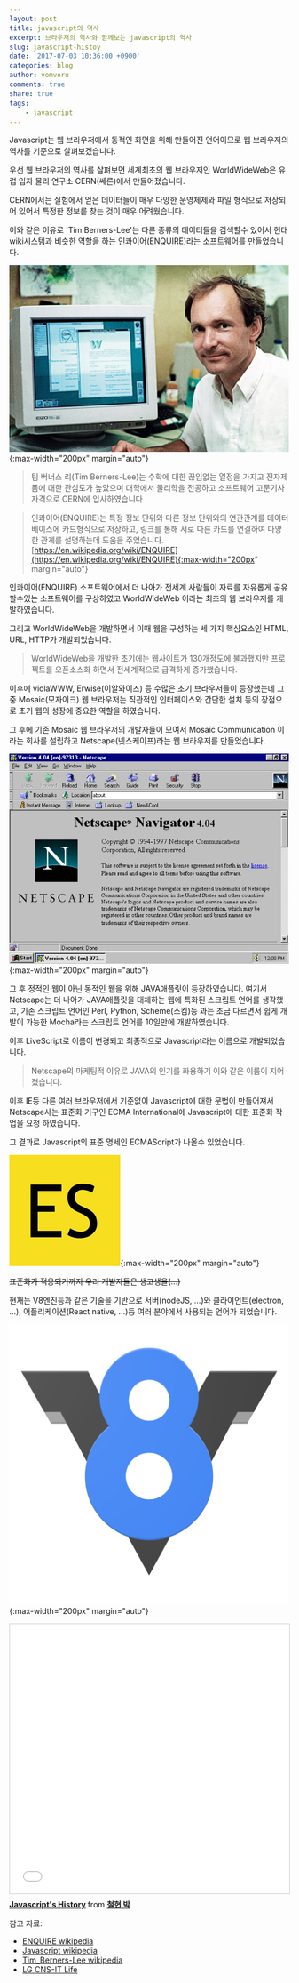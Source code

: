 ```yaml
---
layout: post
title: javascript의 역사
excerpt: 브라우저의 역사와 함께보는 javascript의 역사
slug: javascript-histoy
date: '2017-07-03 10:36:00 +0900'
categories: blog
author: vomvoru
comments: true
share: true
tags:
    - javascript
---
```


Javascript는 웹 브라우저에서 동적인 화면을 위해 만들어진 언어이므로 웹 브라우저의 역사를 기준으로 살펴보겠습니다.

우선 웹 브라우저의 역사를 살펴보면 세계최초의 웹 브라우저인 WorldWideWeb은 유럽 입자 물리 연구소 CERN(쎄른)에서 만들어졌습니다.

CERN에서는 실험에서 얻은 데이터들이 매우 다양한 운영체제와 파일 형식으로 저장되어 있어서 특정한 정보를 찾는 것이 매우 어려웠습니다.

이와 같은 이유로 'Tim Berners-Lee'는 다른 종류의 데이터들을 검색할수 있어서 현대 wiki시스템과 비슷한 역할을 하는 인콰이어(ENQUIRE)라는 소프트웨어를 만들었습니다. 

![Tbl](/images/2017/07/Tbl.jpg){:max-width="200px" margin="auto"}

> 팀 버너스 리(Tim Berners-Lee)는 수학에 대한 끊임없는 열정을 가지고 전자제품에 대한 관심도가 높았으며 대학에서 물리학을 전공하고 소프트웨어 고문기사 자격으로 CERN에 입사하였습니다

> 인콰이어(ENQUIRE)는 특정 정보 단위와 다른 정보 단위와의 연관관계를 데이터베이스에 카드형식으로 저장하고, 링크를 통해 서로 다른 카드를 연결하여 다양한 관계를 설명하는데 도움을 주었습니다. [https://en.wikipedia.org/wiki/ENQUIRE](https://en.wikipedia.org/wiki/ENQUIRE){:max-width="200px" margin="auto"}

인콰이어(ENQUIRE) 소프트웨어에서 더 나아가 전세계 사람들이 자료를 자유롭게 공유할수있는 소프트웨어를 구상하였고 WorldWideWeb 이라는 최초의 웹 브라우저를 개발하였습니다.

그리고 WorldWideWeb을 개발하면서 이때 웹을 구성하는 세 가지 핵심요소인 HTML, URL, HTTP가 개발되었습니다.

> WorldWideWeb을 개발한 초기에는 웹사이트가 130개정도에 불과했지만 프로젝트를 오픈소스화 하면서 전세계적으로 급격하게 증가했습니다.

이후에 violaWWW, Erwise(이알와이즈) 등 수많은 초기 브라우저들이 등장했는데 그 중 Mosaic(모자이크) 웹 브라우저는 직관적인 인터페이스와 간단한 설치 등의 장점으로 초기 웹의 성장에 중요한 역할을 하였습니다.

그 후에 기존 Mosaic 웹 브라우저의 개발자들이 모여서 Mosaic Communication 이라는 회사를 설립하고 Netscape(넷스케이프)라는 웹 브라우저를 만들었습니다.

![ns](/images/2017/07/ns.png){:max-width="200px" margin="auto"}

그 후 정적인 웹이 아닌 동적인 웹을 위해 JAVA애플릿이 등장하였습니다. 여기서 Netscape는 더 나아가 JAVA애플릿을 대체하는 웹에 특화된 스크립트 언어를 생각했고, 기존 스크립트 언어인 Perl, Python, Scheme(스킴)등 과는 조금 다르면서 쉽게 개발이 가능한 Mocha라는 스크립트 언어를 10일만에 개발하였습니다.

이후 LiveScript로 이름이 변경되고 최종적으로 Javascript라는 이름으로 개발되었습니다.

> Netscape의 마케팅적 이유로 JAVA의 인기를 화용하기 이와 같은 이름이 지어졌습니다. 

이후 IE등 다른 여러 브라우저에서 기준없이 Javascript에 대한 문법이 만들어져서 Netscape사는 표준화 기구인 ECMA International에 Javascript에 대한 표준화 작업을 요청 하였습니다.

그 결과로 Javascript의 표준 명세인 ECMAScript가 나올수 있었습니다.

![es](/images/2017/07/es.jpg){:max-width="200px" margin="auto"}

~~표준화가 적용되기까지 우리 개발자들은 생고생을(...)~~

현재는 V8엔진등과 같은 기술을 기반으로 서버(nodeJS, ...)와 클라이언트(electron, ...), 어플리케이션(React native, ...)등 여러 분야에서 사용되는 언어가 되었습니다.

![v8](/images/2017/07/v8.png){:max-width="200px" margin="auto"}

<iframe src="//www.slideshare.net/slideshow/embed_code/key/jYJjMRBtQBhl7L" width="595" height="485" frameborder="0" marginwidth="0" marginheight="0" scrolling="no" style="border:1px solid #CCC; border-width:1px; margin-bottom:5px; max-width: 100%;" allowfullscreen> </iframe> <div style="margin-bottom:5px"> <strong> <a href="//www.slideshare.net/ssuserb4d89d/javascript-77469645" title="Javascript&#x27;s History" target="_blank">Javascript&#x27;s History</a> </strong> from <strong><a target="_blank" href="https://www.slideshare.net/ssuserb4d89d">철현 박</a></strong> </div>

참고 자료: 
* [ENQUIRE wikipedia](https://en.wikipedia.org/wiki/ENQUIRE)
* [Javascript wikipedia](https://en.wikipedia.org/wiki/JavaScript)
* [Tim_Berners-Lee wikipedia](https://en.wikipedia.org/wiki/Tim_Berners-Lee)
* [LG CNS-IT Life](http://blog.lgcns.com/1165)
